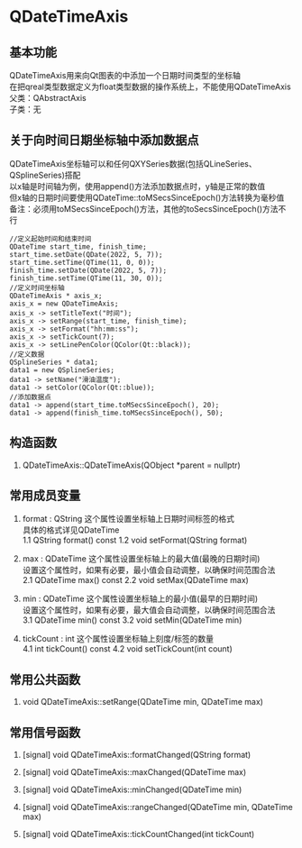 # QDateTimeAxis

## 基本功能
QDateTimeAxis用来向Qt图表的中添加一个日期时间类型的坐标轴  
在把qreal类型数据定义为float类型数据的操作系统上，不能使用QDateTimeAxis  
父类：QAbstractAxis  
子类：无  


## 关于向时间日期坐标轴中添加数据点
QDateTimeAxis坐标轴可以和任何QXYSeries数据(包括QLineSeries、QSplineSeries)搭配  
以x轴是时间轴为例，使用append()方法添加数据点时，y轴是正常的数值  
但x轴的日期时间要使用QDateTime::toMSecsSinceEpoch()方法转换为毫秒值  
备注：必须用toMSecsSinceEpoch()方法，其他的toSecsSinceEpoch()方法不行  
```
//定义起始时间和结束时间
QDateTime start_time, finish_time;
start_time.setDate(QDate(2022, 5, 7));
start_time.setTime(QTime(11, 0, 0));
finish_time.setDate(QDate(2022, 5, 7));
finish_time.setTime(QTime(11, 30, 0));
//定义时间坐标轴
QDateTimeAxis * axis_x;
axis_x = new QDateTimeAxis;
axis_x -> setTitleText("时间");
axis_x -> setRange(start_time, finish_time);
axis_x -> setFormat("hh:mm:ss");
axis_x -> setTickCount(7);
axis_x -> setLinePenColor(QColor(Qt::black));
//定义数据
QSplineSeries * data1;
data1 = new QSplineSeries;
data1 -> setName("滑油温度");
data1 -> setColor(QColor(Qt::blue));
//添加数据点
data1 -> append(start_time.toMSecsSinceEpoch(), 20);
data1 -> append(finish_time.toMSecsSinceEpoch(), 50);
```


## 构造函数
1. QDateTimeAxis::QDateTimeAxis(QObject \*parent = nullptr)


## 常用成员变量
1. format : QString
这个属性设置坐标轴上日期时间标签的格式  
具体的格式详见QDateTime  
1.1 QString format() const
1.2 void setFormat(QString format)

2. max : QDateTime
这个属性设置坐标轴上的最大值(最晚的日期时间)  
设置这个属性时，如果有必要，最小值会自动调整，以确保时间范围合法  
2.1 QDateTime max() const
2.2 void setMax(QDateTime max)

3. min : QDateTime
这个属性设置坐标轴上的最小值(最早的日期时间)  
设置这个属性时，如果有必要，最大值会自动调整，以确保时间范围合法  
3.1 QDateTime min() const
3.2 void setMin(QDateTime min)

4. tickCount : int
这个属性设置坐标轴上刻度/标签的数量  
4.1 int tickCount() const
4.2 void setTickCount(int count)


## 常用公共函数
1. void QDateTimeAxis::setRange(QDateTime min, QDateTime max)


## 常用信号函数
1. [signal] void QDateTimeAxis::formatChanged(QString format)

2. [signal] void QDateTimeAxis::maxChanged(QDateTime max)

3. [signal] void QDateTimeAxis::minChanged(QDateTime min)

4. [signal] void QDateTimeAxis::rangeChanged(QDateTime min, QDateTime max)

5. [signal] void QDateTimeAxis::tickCountChanged(int tickCount)
